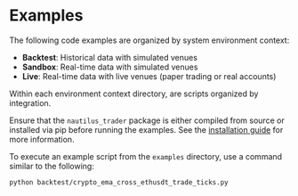 # Examples

The following code examples are organized by system environment context:
- **Backtest**: Historical data with simulated venues
- **Sandbox**: Real-time data with simulated venues
- **Live**: Real-time data with live venues (paper trading or real accounts)

Within each environment context directory, are scripts organized by integration.

Ensure that the `nautilus_trader` package is either compiled from source or installed via pip before 
running the examples. See the [installation guide](https://nautilustrader.io/docs/latest/getting_started/installation)
for more information.

To execute an example script from the `examples` directory, use a command similar to the following:
```
python backtest/crypto_ema_cross_ethusdt_trade_ticks.py
```
